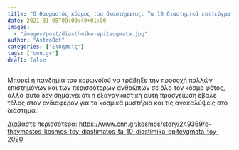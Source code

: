 ```yaml
---
title: "Ο θαυμαστός κόσμος του διαστήματος: Τα 10 διαστημικά επιτεύγματα του 2020"
date: 2021-01-05T09:00:49+01:00
images:
  - "images/post/diasthmika-epiteugmata.jpg"
author: "AstroBot"
categories: ["Ειδήσεις"]
tags: ["cnn.gr"]
draft: false
---
```


Μπορεί η πανδημία του κορωνοϊού να τράβηξε την προσοχή πολλών επιστημόνων και των περισσότερων ανθρώπων σε όλο τον κόσμο φέτος, αλλά αυτό δεν σημαίνει ότι η εξαναγκαστική αυτή προσγείωση έβαλε τέλος στον ενδιαφέρον για τα κοσμικά μυστήρια και τις ανακαλύψεις στο διάστημα. 

Διαβάστε περισσότερα: https://www.cnn.gr/kosmos/story/249369/o-thaymastos-kosmos-toy-diastimatos-ta-10-diastimika-epiteygmata-toy-2020
